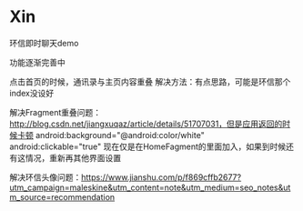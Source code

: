 # Xin
环信即时聊天demo

功能逐渐完善中


点击首页的时候，通讯录与主页内容重叠
    解决方法：有点思路，可能是环信那个index没设好

解决Fragment重叠问题：http://blog.csdn.net/jiangxuqaz/article/details/51707031，但是应用返回的时候卡顿
        android:background="@android:color/white"
        android:clickable="true"
        现在仅是在HomeFagment的里面加入，如果到时候还有这情况，重新再其他界面设置

解决环信头像问题：https://www.jianshu.com/p/f869cffb2677?utm_campaign=maleskine&utm_content=note&utm_medium=seo_notes&utm_source=recommendation